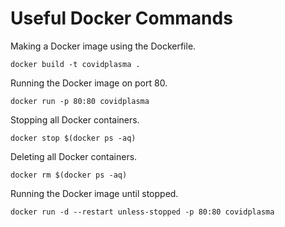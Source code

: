 # Useful Docker Commands

Making a Docker image using the Dockerfile.

`docker build -t covidplasma .`

Running the Docker image on port 80. 

`docker run -p 80:80 covidplasma`

Stopping all Docker containers.

`docker stop $(docker ps -aq)`

Deleting all Docker containers.

`docker rm $(docker ps -aq)`

Running the Docker image until stopped.

`docker run -d --restart unless-stopped -p 80:80 covidplasma`
